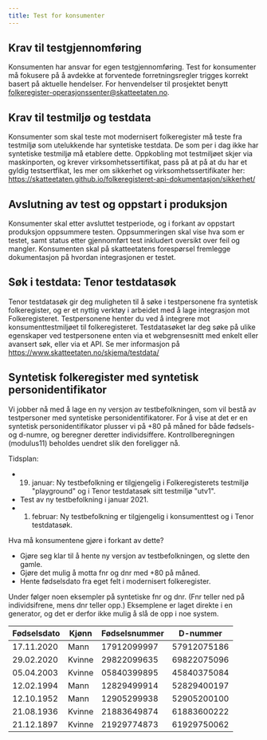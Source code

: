 ```yaml
---
title: Test for konsumenter
---
```


## Krav til testgjennomføring
Konsumenten har ansvar for egen testgjennomføring. Test for konsumenter må fokusere på å avdekke at forventede forretningsregler trigges korrekt basert på aktuelle hendelser. For henvendelser til prosjektet benytt folkeregister-operasjonssenter@skatteetaten.no. 
 
## Krav til testmiljø og testdata
Konsumenter som skal teste mot modernisert folkeregister må teste fra testmiljø som utelukkende har syntetiske testdata. De som per i dag ikke har syntetiske testmiljø må etablere dette. Oppkobling mot testmiljøet skjer via maskinporten, og krever virksomhetssertifikat, pass på at på at du har et gyldig testsertfikat, les mer om sikkerhet og virksomhetssertifikater her: https://skatteetaten.github.io/folkeregisteret-api-dokumentasjon/sikkerhet/

## Avslutning av test og oppstart i produksjon
Konsumenter skal etter avsluttet testperiode, og i forkant av oppstart produksjon oppsummere testen. Oppsummeringen skal vise hva som er testet, samt status etter gjennomført test inkludert oversikt over feil og mangler. Konsumenten skal på skatteetatens forespørsel fremlegge dokumentasjon på hvordan integrasjonen er testet. 


## Søk i testdata: Tenor testdatasøk
Tenor testdatasøk gir deg muligheten til å søke i testpersonene fra syntetisk folkeregister, og er et nyttig verktøy i arbeidet med å lage integrasjon mot Folkeregisteret. Testpersonene henter du ved å integrere mot konsumenttestmiljøet til folkeregisteret. Testdatasøket lar deg søke på ulike egenskaper ved testpersonene enten via et webgrensesnitt med enkelt eller avansert søk, eller via et API. Se mer informasjon på https://www.skatteetaten.no/skjema/testdata/

## Syntetisk folkeregister med syntetisk personidentifikator
Vi jobber nå med å lage en ny versjon av testbefolkningen, som vil bestå av testpersoner med syntetiske personidentifikatorer. 
For å vise at det er en syntetisk personidentifikator plusser vi på +80 på måned for både fødsels- og d-numre, og beregner deretter individsiffere.
Kontrollberegningen (modulus11) beholdes uendret slik den foreligger nå.
 	
Tidsplan:
* 19. januar: Ny testbefolkning er tilgjengelig i Folkeregisterets testmiljø "playground" og i Tenor testdatasøk sitt testmiljø "utv1".
* Test av ny testbefolkning i januar 2021.
* 1. februar: Ny testbefolkning er tilgjengelig i konsumenttest og i Tenor testdatasøk.
 	
Hva må konsumentene gjøre i forkant av dette?
* Gjøre seg klar til å hente ny versjon av testbefolkningen, og slette den gamle.
* Gjøre det mulig å motta fnr og dnr med +80 på måned.
* Hente fødselsdato fra eget felt i modernisert folkeregister.

Under følger noen eksempler på syntetiske fnr og dnr. (Fnr teller ned på individsifrene, mens dnr teller opp.)
Eksemplene er laget direkte i en generator, og det er derfor ikke mulig å slå de opp i noe system.
 
| Fødselsdato | Kjønn | Fødselsnummer | D-nummer |
|----------|-------|-------|-------|
| 17.11.2020 |	Mann |	17912099997 |	57912075186 |
| 29.02.2020	| Kvinne	| 29822099635	| 69822075096 |
| 05.04.2003	| Kvinne	| 05840399895	| 45840375084 |
| 12.02.1994	| Mann	| 12829499914	| 52829400197 |
| 12.10.1952 |	Mann	| 12905299938 |	52905200100 |
| 21.08.1936	| Kvinne	| 21883649874 |	61883600222 |
| 21.12.1897 |	Kvinne	| 21929774873	| 61929750062 |
